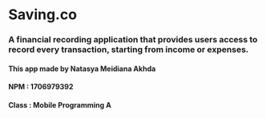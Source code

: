 # Saving.co
### A financial recording application that provides users access to record every transaction, starting from income or expenses.

#### This app made by Natasya Meidiana Akhda
#### NPM : 1706979392
#### Class : Mobile Programming A
